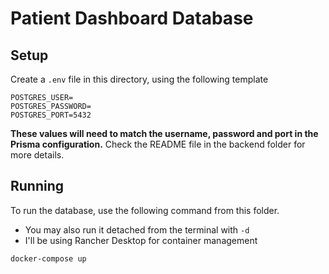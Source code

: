 # Patient Dashboard Database

## Setup
Create a `.env` file in this directory, using the following template
```
POSTGRES_USER=
POSTGRES_PASSWORD=
POSTGRES_PORT=5432
```

**These values will need to match the username, password and port in the Prisma configuration.** Check the README file in the backend folder for more details.

## Running
To run the database, use the following command from this folder.
- You may also run it detached from the terminal with `-d`
- I'll be using Rancher Desktop for container management

`docker-compose up`
